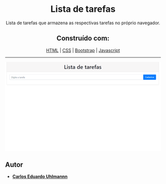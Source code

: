 <h1 align="center">
  Lista de tarefas
</h1>

<p align="center">
  Lista de tarefas que armazena as respectivas tarefas no próprio navegador.
</p>

<h2 align="center">
 Construído com:   
</h2>

<div align="center">
  
[HTML](https://www.w3schools.com/html/default.asp) | [CSS](https://www.w3schools.com/css/) | [Bootstrap](https://getbootstrap.com/) | [Javascript](https://developer.mozilla.org/pt-BR/docs/Aprender/Getting_started_with_the_web/JavaScript_basico)
  
</div>

<hr>
 
 <p align="center">
  <img alt="Gerador de loterias" src="https://github.com/carlosuhlmann/lista-tarefas/blob/master/lista.gif">
 </p>
 
 ## Autor

* **[Carlos Eduardo Uhlmannn](https://github.com/carlosuhlmann)**












